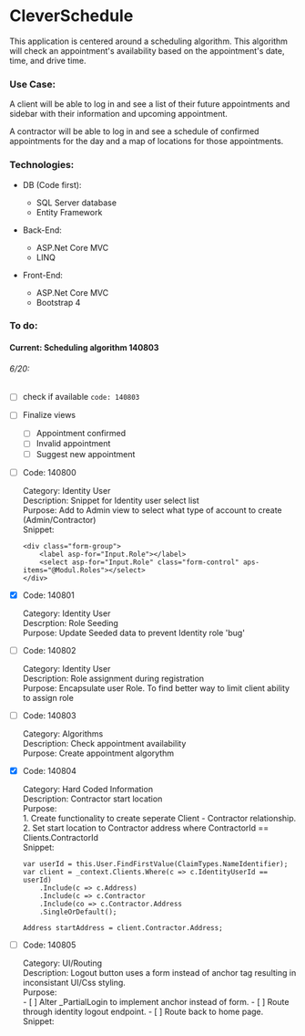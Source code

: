 # CleverSchedule

This application is centered around a scheduling algorithm. This algorithm will check an appointment's availability based on the appointment's date, time, and drive time.

### Use Case: 
A client will be able to log in and see a list of their future appointments and sidebar with their information and upcoming appointment. 

A contractor will be able to log in and see a schedule of confirmed appointments for the day and a map of locations for those appointments.

### Technologies: 

* DB (Code first):
  * SQL Server database
  * Entity Framework 

* Back-End: 
  * ASP.Net Core MVC
  * LINQ

* Front-End:
  * ASP.Net Core MVC
  * Bootstrap 4 

### To do: 
  #### Current: Scheduling algorithm 140803
###### 6/20:
  - [ ] check if available ```code: 140803 ```
  - [ ] Finalize views
    - [ ] Appointment confirmed
    - [ ] Invalid appointment
    - [ ] Suggest new appointment

- [ ] Code: 140800<br/>

    Category: Identity User<br/>
    Description: Snippet for Identity user select list<br/>
    Purpose: Add to Admin view to select what type of account to create (Admin/Contractor)<br/>
    Snippet:<br/>
    ```
    <div class="form-group">
        <label asp-for="Input.Role"></label>
        <select asp-for="Input.Role" class="form-control" aps-items="@Modul.Roles"></select>
    </div>
    ```

- [x] Code: 140801 <br/>

    Category: Identity User<br/>
    Descrption: Role Seeding<br/>
    Purpose: Update Seeded data to prevent Identity role 'bug'<br/>

- [ ] Code: 140802<br/>

    Category: Identity User<br/>
    Description: Role assignment during registration<br/>
    Purpose: Encapsulate user Role. To find better way to limit client ability to assign role<br/>

- [ ] Code: 140803<br />

    Category: Algorithms<br/>
    Description: Check appointment availability<br/>
    Purpose: Create appointment algorythm<br/>

- [x] Code: 140804 <br/>

    Category: Hard Coded Information<br/>
    Description: Contractor start location<br/>
    Purpose: <br/>
        1. Create functionality to create seperate Client - Contractor relationship.<br/>
        2. Set start location to Contractor address where ContractorId == Clients.ContractorId<br/>
    Snippet: <br/>
    ```
    var userId = this.User.FindFirstValue(ClaimTypes.NameIdentifier);
    var client = _context.Clients.Where(c => c.IdentityUserId == userId)
        .Include(c => c.Address)
        .Include(c => c.Contractor
        .Include(co => c.Contractor.Address
        .SingleOrDefault();

    Address startAddress = client.Contractor.Address;
    ```
- [ ] Code: 140805 <br/>

    Category: UI/Routing<br/>
    Description: Logout button uses a form instead of anchor tag resulting in inconsistant UI/Css styling.<br/>
    Purpose: <br/>
      - [ ] Alter _PartialLogin to implement anchor instead of form.
      - [ ] Route through identity logout endpoint.
      - [ ] Route back to home page. 
    Snippet: <br/>
